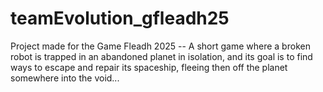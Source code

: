 # teamEvolution_gfleadh25
Project made for the Game Fleadh 2025 -- A short game where a broken robot is trapped in an abandoned planet in isolation, and its goal is to find ways to escape and repair its spaceship, fleeing then off the planet somewhere into the void...
